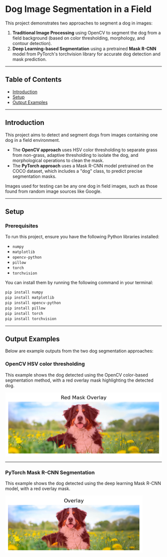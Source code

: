 # Dog Image Segmentation in a Field

This project demonstrates two approaches to segment a dog in images:

1. **Traditional Image Processing** using OpenCV to segment the dog from a field background (based on color thresholding, morphology, and contour detection).  
2. **Deep Learning-based Segmentation** using a pretrained **Mask R-CNN** model from PyTorch's torchvision library for accurate dog detection and mask prediction.

---

## Table of Contents

- [Introduction](#introduction)  
- [Setup](#setup)   
- [Output Examples](#output-examples)  

---

## Introduction

This project aims to detect and segment dogs from images containing one dog in a field environment. 

- The **OpenCV approach** uses HSV color thresholding to separate grass from non-grass, adaptive thresholding to isolate the dog, and morphological operations to clean the mask.  
- The **PyTorch approach** uses a Mask R-CNN model pretrained on the COCO dataset, which includes a "dog" class, to predict precise segmentation masks.

Images used for testing can be any one dog in field images, such as those found from random image sources like Google.

---

## Setup

### Prerequisites

To run this project, ensure you have the following Python libraries installed:

- `numpy`
- `matplotlib`
- `opencv-python`
- `pillow`
- `torch`
- `torchvision`

You can install them by running the following command in your terminal:
```bash
pip install numpy 
pip install matplotlib 
pip install opencv-python 
pip install pillow 
pip install torch 
pip install torchvision
```
---

## Output Examples
Below are example outputs from the two dog segmentation approaches:

### OpenCV  HSV color thresholding

This example shows the dog detected using the OpenCV color-based segmentation method, with a red overlay mask highlighting the detected dog.

![OpenCV HSV color thresholding Example](Results/opencvOutput.png)

---

### PyTorch Mask R-CNN Segmentation

This example shows the dog detected using the deep learning Mask R-CNN model, with a red overlay mask.

![Mask R-CNN Segmentation Example](Results/rcnnOutput.png)

